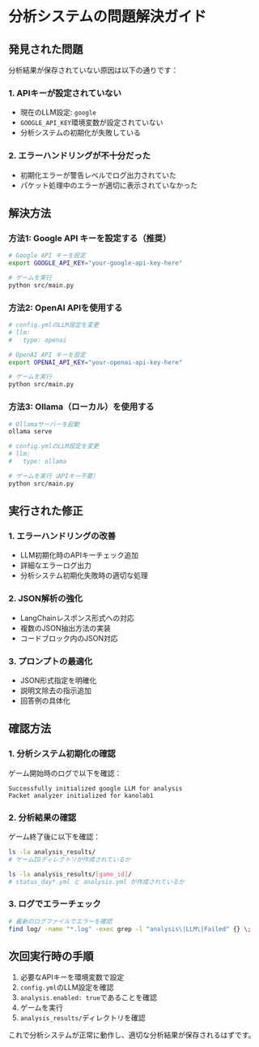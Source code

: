 # 分析システムの問題解決ガイド

## 発見された問題

分析結果が保存されていない原因は以下の通りです：

### 1. APIキーが設定されていない
- 現在のLLM設定: `google`
- `GOOGLE_API_KEY`環境変数が設定されていない
- 分析システムの初期化が失敗している

### 2. エラーハンドリングが不十分だった
- 初期化エラーが警告レベルでログ出力されていた
- パケット処理中のエラーが適切に表示されていなかった

## 解決方法

### 方法1: Google API キーを設定する（推奨）

```bash
# Google API キーを設定
export GOOGLE_API_KEY="your-google-api-key-here"

# ゲームを実行
python src/main.py
```

### 方法2: OpenAI APIを使用する

```bash
# config.ymlのLLM設定を変更
# llm:
#   type: openai

# OpenAI API キーを設定
export OPENAI_API_KEY="your-openai-api-key-here"

# ゲームを実行
python src/main.py
```

### 方法3: Ollama（ローカル）を使用する

```bash
# Ollamaサーバーを起動
ollama serve

# config.ymlのLLM設定を変更
# llm:
#   type: ollama

# ゲームを実行（APIキー不要）
python src/main.py
```

## 実行された修正

### 1. エラーハンドリングの改善
- LLM初期化時のAPIキーチェック追加
- 詳細なエラーログ出力
- 分析システム初期化失敗時の適切な処理

### 2. JSON解析の強化
- LangChainレスポンス形式への対応
- 複数のJSON抽出方法の実装
- コードブロック内のJSON対応

### 3. プロンプトの最適化
- JSON形式指定を明確化
- 説明文除去の指示追加
- 回答例の具体化

## 確認方法

### 1. 分析システム初期化の確認
ゲーム開始時のログで以下を確認：
```
Successfully initialized google LLM for analysis
Packet analyzer initialized for kanolab1
```

### 2. 分析結果の確認
ゲーム終了後に以下を確認：
```bash
ls -la analysis_results/
# ゲームIDディレクトリが作成されているか

ls -la analysis_results/[game_id]/
# status_day*.yml と analysis.yml が作成されているか
```

### 3. ログでエラーチェック
```bash
# 最新のログファイルでエラーを確認
find log/ -name "*.log" -exec grep -l "analysis\|LLM\|Failed" {} \;
```

## 次回実行時の手順

1. 必要なAPIキーを環境変数で設定
2. `config.yml`のLLM設定を確認
3. `analysis.enabled: true`であることを確認
4. ゲームを実行
5. `analysis_results/`ディレクトリを確認

これで分析システムが正常に動作し、適切な分析結果が保存されるはずです。
